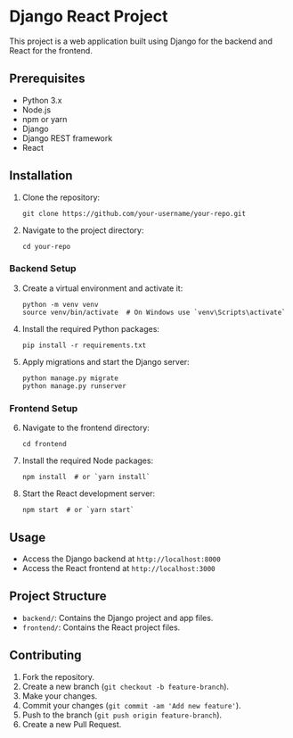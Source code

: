 # Django React Project

This project is a web application built using Django for the backend and React for the frontend.

## Prerequisites

- Python 3.x
- Node.js
- npm or yarn
- Django
- Django REST framework
- React

## Installation

1. Clone the repository:
    ```
    git clone https://github.com/your-username/your-repo.git
    ```
2. Navigate to the project directory:
    ```
    cd your-repo
    ```

### Backend Setup

3. Create a virtual environment and activate it:
    ```
    python -m venv venv
    source venv/bin/activate  # On Windows use `venv\Scripts\activate`
    ```
4. Install the required Python packages:
    ```
    pip install -r requirements.txt
    ```
5. Apply migrations and start the Django server:
    ```
    python manage.py migrate
    python manage.py runserver
    ```

### Frontend Setup

6. Navigate to the frontend directory:
    ```
    cd frontend
    ```
7. Install the required Node packages:
    ```
    npm install  # or `yarn install`
    ```
8. Start the React development server:
    ```
    npm start  # or `yarn start`
    ```

## Usage

- Access the Django backend at `http://localhost:8000`
- Access the React frontend at `http://localhost:3000`

## Project Structure

- `backend/`: Contains the Django project and app files.
- `frontend/`: Contains the React project files.

## Contributing

1. Fork the repository.
2. Create a new branch (`git checkout -b feature-branch`).
3. Make your changes.
4. Commit your changes (`git commit -am 'Add new feature'`).
5. Push to the branch (`git push origin feature-branch`).
6. Create a new Pull Request.
